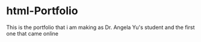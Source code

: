 # html-Portfolio
This is the portfolio that i am making as Dr. Angela Yu's student and the first one that came online
